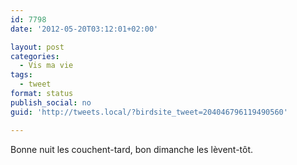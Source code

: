 ```yaml
---
id: 7798
date: '2012-05-20T03:12:01+02:00'

layout: post
categories:
  - Vis ma vie
tags:
  - tweet
format: status
publish_social: no
guid: 'http://tweets.local/?birdsite_tweet=204046796119490560'

---
```


Bonne nuit les couchent-tard, bon dimanche les lèvent-tôt.